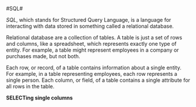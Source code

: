 
#SQL#

*SQL*, which stands for Structured Query Language, is a language for interacting with data stored in something called a relational database.

Relational database are a collection of tables. A table is just a set of rows and columns, like a spreadsheet, which represents exactly one type of entity. For example, a table might represent employees in a company or purchases made, but not both.

Each row, or record, of a table contains information about a single entity. For example, in a table representing employees, each row represents a single person. Each column, or field, of a table contains a single attribute for all rows in the table.

**SELECTing single columns**
